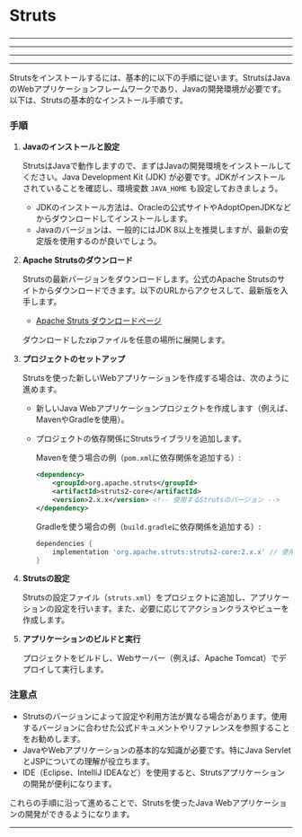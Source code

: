 ###
# Struts
###

---

---


---


---


Strutsをインストールするには、基本的に以下の手順に従います。StrutsはJavaのWebアプリケーションフレームワークであり、Javaの開発環境が必要です。以下は、Strutsの基本的なインストール手順です。

### 手順

1. **Javaのインストールと設定**

   StrutsはJavaで動作しますので、まずはJavaの開発環境をインストールしてください。Java Development Kit (JDK) が必要です。JDKがインストールされていることを確認し、環境変数 `JAVA_HOME` も設定しておきましょう。

   - JDKのインストール方法は、Oracleの公式サイトやAdoptOpenJDKなどからダウンロードしてインストールします。
   - Javaのバージョンは、一般的にはJDK 8以上を推奨しますが、最新の安定版を使用するのが良いでしょう。

2. **Apache Strutsのダウンロード**

   Strutsの最新バージョンをダウンロードします。公式のApache Strutsのサイトからダウンロードできます。以下のURLからアクセスして、最新版を入手します。

   - [Apache Struts ダウンロードページ](https://struts.apache.org/download.cgi)

   ダウンロードしたzipファイルを任意の場所に展開します。

3. **プロジェクトのセットアップ**

   Strutsを使った新しいWebアプリケーションを作成する場合は、次のように進めます。

   - 新しいJava Webアプリケーションプロジェクトを作成します（例えば、MavenやGradleを使用）。
   - プロジェクトの依存関係にStrutsライブラリを追加します。

     Mavenを使う場合の例（`pom.xml`に依存関係を追加する）:

     ```xml
     <dependency>
         <groupId>org.apache.struts</groupId>
         <artifactId>struts2-core</artifactId>
         <version>2.x.x</version> <!-- 使用するStrutsのバージョン -->
     </dependency>
     ```

     Gradleを使う場合の例（`build.gradle`に依存関係を追加する）:

     ```groovy
     dependencies {
         implementation 'org.apache.struts:struts2-core:2.x.x' // 使用するStrutsのバージョン
     }
     ```

4. **Strutsの設定**

   Strutsの設定ファイル（`struts.xml`）をプロジェクトに追加し、アプリケーションの設定を行います。また、必要に応じてアクションクラスやビューを作成します。

5. **アプリケーションのビルドと実行**

   プロジェクトをビルドし、Webサーバー（例えば、Apache Tomcat）でデプロイして実行します。

### 注意点

- Strutsのバージョンによって設定や利用方法が異なる場合があります。使用するバージョンに合わせた公式ドキュメントやリファレンスを参照することをお勧めします。
- JavaやWebアプリケーションの基本的な知識が必要です。特にJava ServletとJSPについての理解が役立ちます。
- IDE（Eclipse、IntelliJ IDEAなど）を使用すると、Strutsアプリケーションの開発が便利になります。

これらの手順に沿って進めることで、Strutsを使ったJava Webアプリケーションの開発ができるようになります。

---

